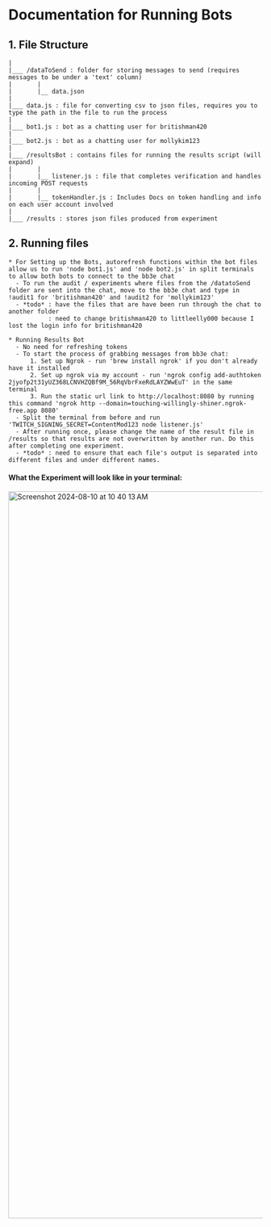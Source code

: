 # Documentation for Running Bots

## 1. File Structure
    |
    |___ /dataToSend : folder for storing messages to send (requires messages to be under a 'text' column)
    |       |
    |       |__ data.json
    |
    |___ data.js : file for converting csv to json files, requires you to type the path in the file to run the process
    |
    |___ bot1.js : bot as a chatting user for britishman420
    |
    |___ bot2.js : bot as a chatting user for mollykim123
    |
    |___ /resultsBot : contains files for running the results script (will expand)
    |       |
    |       |__ listener.js : file that completes verification and handles incoming POST requests
    |       |
    |       |__ tokenHandler.js : Includes Docs on token handling and info on each user account involved
    |
    |___ /results : stores json files produced from experiment

## 2. Running files

    * For Setting up the Bots, autorefresh functions within the bot files allow us to run 'node bot1.js' and 'node bot2.js' in split terminals to allow both bots to connect to the bb3e chat
      - To run the audit / experiments where files from the /datatoSend folder are sent into the chat, move to the bb3e chat and type in !audit1 for 'britishman420' and !audit2 for 'mollykim123'
      - *todo* : have the files that are have been run through the chat to another folder
               : need to change britishman420 to littleelly000 because I lost the login info for britishman420

    * Running Results Bot
      - No need for refreshing tokens
      - To start the process of grabbing messages from bb3e chat:
          1. Set up Ngrok - run 'brew install ngrok' if you don't already have it installed
          2. Set up ngrok via my account - run 'ngrok config add-authtoken 2jyofp2t31yUZ368LCNVHZQBf9M_56RqVbrFxeRdLAYZWwEuT' in the same terminal
          3. Run the static url link to http://localhost:8080 by running this command 'ngrok http --domain=touching-willingly-shiner.ngrok-free.app 8080'
      - Split the terminal from before and run 'TWITCH_SIGNING_SECRET=ContentMod123 node listener.js'
      - After running once, please change the name of the result file in /results so that results are not overwritten by another run. Do this after completing one experiment. 
      - *todo* : need to ensure that each file's output is separated into different files and under different names. 

#### What the Experiment will look like in your terminal:
<img width="1440" alt="Screenshot 2024-08-10 at 10 40 13 AM" src="https://github.com/user-attachments/assets/b3130ace-7207-46b9-96a5-9939eecbee13">
